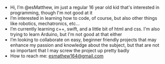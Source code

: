 - Hi, I’m @esMatthew, im just a regular 16 year old kid that's interested in programming, though I'm not good at it
- I’m interested in learning how to code, of course, but also other things like robotics, mechatronics, etc...
- I’m currently learning c++, swift, and a little bit of html and css. I'm also trying to learn Arduino, but I'm not good at that either
- I’m looking to collaborate on easy, beginner friendly projects that may enhance my passion and knowledge about the subject, but that are not so important that I may screw the project up pretty badly
- How to reach me: esmathew164@gmail.com

<!---
esMatthew/esMatthew is a ✨ special ✨ repository because its `README.md` (this file) appears on your GitHub profile.
You can click the Preview link to take a look at your changes.
--->
